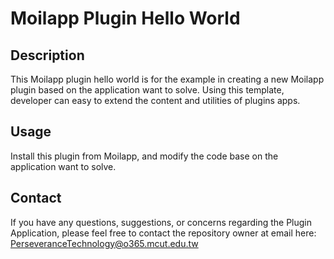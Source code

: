# Moilapp Plugin Hello World

## Description

This Moilapp plugin hello world is for the example in creating a new Moilapp plugin based on the application want to solve.
Using this template, developer can easy to extend the content and utilities of plugins apps.

## Usage
Install this plugin from Moilapp, and modify the code base on the application want to solve.

## Contact

If you have any questions, suggestions, or concerns regarding the Plugin Application, please feel free to contact the repository owner at email here: [PerseveranceTechnology@o365.mcut.edu.tw]()
